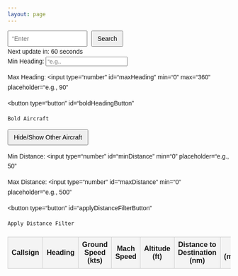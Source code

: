 ```yaml
---
layout: page
---
```


<div id=“searchContainer”>
  <input 
    type=“text” 
    id=“icao” 
    placeholder=“Enter ICAO code” 
    maxlength=“4”
  >
  <button id=“searchButton”>Search</button>
  <div 
    id=“countdownTimer” 
    style=“display: none;”
  >
    Next update in: 60 seconds
  </div>
</div>

<form 
  id=“filterForm” 
  style=“margin-top: 20px;”
>
  <label for=“minHeading”>Min Heading:</label>
  <input 
    type=“number” 
    id=“minHeading” 
    min=“0” 
    max=“360” 
    placeholder=“e.g., 0”
  >

  <label for=“maxHeading”>Max Heading:</label>
  <input 
    type=“number” 
    id=“maxHeading” 
    min=“0” 
    max=“360” 
    placeholder=“e.g., 90”
  >

  <button 
    type=“button” 
    id=“boldHeadingButton”
  >
    Bold Aircraft
  </button>
  <button 
    type=“button” 
    id=“toggleHeadingButton”
  >
    Hide/Show Other Aircraft
  </button>

  <label for=“minDistance”>Min Distance:</label>
  <input 
    type=“number” 
    id=“minDistance” 
    min=“0” 
    placeholder=“e.g., 50”
  >

  <label for=“maxDistance”>Max Distance:</label>
  <input 
    type=“number” 
    id=“maxDistance” 
    min=“0” 
    placeholder=“e.g., 500”
  >

  <button 
    type=“button” 
    id=“applyDistanceFilterButton”
  >
    Apply Distance Filter
  </button>
</form>

<table id=“flightsTable”>
  <thead>
    <tr>
      <th>Callsign</th>
      <th>Heading</th>
      <th>Ground Speed (kts)</th>
      <th>Mach Speed</th>
      <th>Altitude (ft)</th>
      <th>Distance to Destination (nm)</th>
      <th>ETA (minutes)</th>
    </tr>
  </thead>
  <tbody>
    <!— Dynamic rows —>
  </tbody>
</table>

<style>
  body {
    font-family: Arial, sans-serif;
    margin: 20px;
    line-height: 1.6;
  }

  #searchContainer {
    margin-bottom: 20px;
  }

  input[type=“text”] {
    padding: 8px;
    font-size: 14px;
    width: 180px;
    margin-right: 5px;
  }

  button {
    padding: 8px 12px;
    font-size: 14px;
    cursor: pointer;
  }

  #countdownTimer {
    margin-top: 10px;
    font-size: 12px;
    color: #555;
  }

  .filter-container {
    margin-bottom: 20px;
  }

  .filter-container input {
    width: 60px;
    margin-right: 5px;
    padding: 5px;
    font-size: 12px;
  }

  .filter-container button {
    padding: 6px 10px;
    font-size: 12px;
    margin-right: 5px;
  }

  table {
    width: 100%;
    border-collapse: collapse;
    margin-top: 20px;
  }

  th, td {
    border: 1px solid #ccc;
    padding: 8px;
    text-align: center;
  }

  th {
    background-color: #f4f4f4;
  }

  #stopUpdateButton {
    margin-top: 10px;
    padding: 8px 12px;
    display: none;
    cursor: pointer;
  }
</style>

<script src=“/js/if-tools.js”></script>